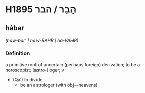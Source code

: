 # H1895 הָבַר / הבר

## hâbar

_(haw-bar' | haw-BAHR | ha-VAHR)_

### Definition

a primitive root of uncertain (perhaps foreign) derivation; to be a horoscopist; (astro-)loger; v

- (Qal) to divide
  - be an astrologer (with obj—heavens)
